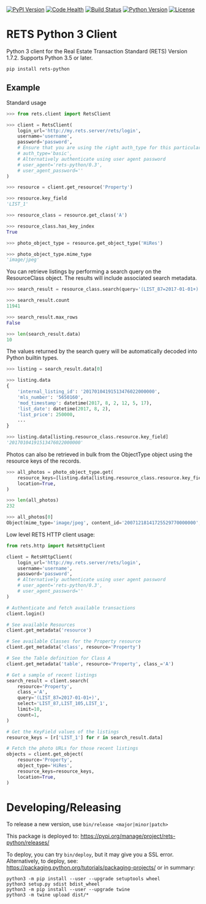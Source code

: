 [![PyPI Version](https://badge.fury.io/py/rets-python.svg)](https://pypi.python.org/pypi/rets-python)
[![Code Health](https://landscape.io/github/opendoor-labs/rets/master/landscape.svg?style=flat)](https://landscape.io/github/opendoor-labs/rets/master)
[![Build Status](https://travis-ci.org/opendoor-labs/rets.svg?branch=master)](https://travis-ci.org/opendoor-labs/rets)
[![Python Version](https://img.shields.io/pypi/pyversions/rets-python.svg)](https://pypi.python.org/pypi/rets-python)
[![License](https://img.shields.io/pypi/l/rets-python.svg)](https://pypi.python.org/pypi/rets-python)

# RETS Python 3 Client

Python 3 client for the Real Estate Transaction Standard (RETS) Version 1.7.2. Supports Python 3.5 or later.

```
pip install rets-python
```

## Example

Standard usage

```python
>>> from rets.client import RetsClient

>>> client = RetsClient(
    login_url='http://my.rets.server/rets/login',
    username='username',
    password='password',
    # Ensure that you are using the right auth_type for this particular MLS
    # auth_type='basic',
    # Alternatively authenticate using user agent password
    # user_agent='rets-python/0.3',
    # user_agent_password=''
)

>>> resource = client.get_resource('Property')

>>> resource.key_field
'LIST_1'

>>> resource_class = resource.get_class('A')

>>> resource_class.has_key_index
True

>>> photo_object_type = resource.get_object_type('HiRes')

>>> photo_object_type.mime_type
'image/jpeg'
```

You can retrieve listings by performing a search query on the ResourceClass object. The results
will include associated search metadata.

```python
>>> search_result = resource_class.search(query='(LIST_87=2017-01-01+)', limit=10)

>>> search_result.count
11941

>>> search_result.max_rows
False

>>> len(search_result.data)
10
```

The values returned by the search query will be automatically decoded into Python builtin types.

```python
>>> listing = search_result.data[0]

>>> listing.data
{
    'internal_listing_id': '20170104191513476022000000',
    'mls_number': '5650160',
    'mod_timestamp': datetime(2017, 8, 2, 12, 5, 17),
    'list_date': datetime(2017, 8, 2),
    'list_price': 250000,
    ...
}

>>> listing.data[listing.resource_class.resource.key_field]
'20170104191513476022000000'
```

Photos can also be retrieved in bulk from the ObjectType object using the resource keys of the records.

```python
>>> all_photos = photo_object_type.get(
    resource_keys=[listing.data[listing.resource_class.resource.key_field] for listing in listings],
    location=True,
)

>>> len(all_photos)
232

>>> all_photos[0]
Object(mime_type='image/jpeg', content_id='20071218141725529770000000', description='Primary Photo', object_id='1', url='...', preferred=True, data=None)
```

Low level RETS HTTP client usage:

```python
from rets.http import RetsHttpClient

client = RetsHttpClient(
    login_url='http://my.rets.server/rets/login',
    username='username',
    password='password',
    # Alternatively authenticate using user agent password
    # user_agent='rets-python/0.3',
    # user_agent_password=''
)

# Authenticate and fetch available transactions
client.login()

# See available Resources
client.get_metadata('resource')

# See available Classes for the Property resource
client.get_metadata('class', resource='Property')

# See the Table definition for Class A
client.get_metadata('table', resource='Property', class_='A')

# Get a sample of recent listings
search_result = client.search(
    resource='Property',
    class_='A',
    query='(LIST_87=2017-01-01+)',
    select='LIST_87,LIST_105,LIST_1',
    limit=10,
    count=1,
)

# Get the KeyField values of the listings
resource_keys = [r['LIST_1'] for r in search_result.data]

# Fetch the photo URLs for those recent listings
objects = client.get_object(
    resource='Property',
    object_type='HiRes',
    resource_keys=resource_keys,
    location=True,
)
```
# Developing/Releasing
To release a new version, use `bin/release <major|minor|patch>`

This package is deployed to: https://pypi.org/manage/project/rets-python/releases/

To deploy, you can try `bin/deploy`, but it may give you a SSL error. Alternatively, to deploy, see: https://packaging.python.org/tutorials/packaging-projects/ or in summary:
```
python3 -m pip install --user --upgrade setuptools wheel
python3 setup.py sdist bdist_wheel
python3 -m pip install --user --upgrade twine
python3 -m twine upload dist/*
```
